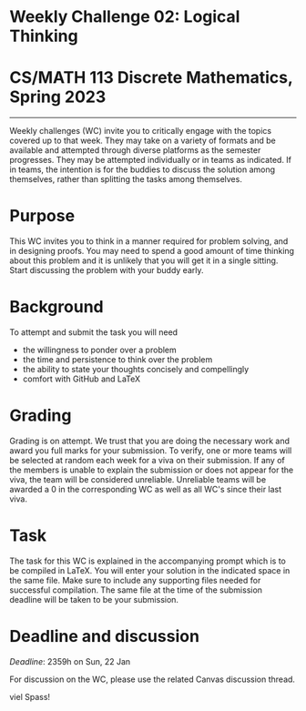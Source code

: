 # Weekly Challenge 02: Logical Thinking
# CS/MATH 113 Discrete Mathematics, Spring 2023
***

Weekly challenges (WC) invite you to critically engage with the topics covered up to that week. They may take on a variety of formats and be available and attempted through diverse platforms as the semester progresses. They may be attempted individually or in teams as indicated. If in teams, the intention is for the buddies to discuss the solution among themselves, rather than splitting the tasks among themselves.

# Purpose

This WC invites you to think in a manner required for problem solving, and in designing proofs. You may need to spend a good amount of time thinking about this problem and it is unlikely that you will get it in a single sitting. Start discussing the problem with your buddy early.

# Background

To attempt and submit the task you will need
- the willingness to ponder over a problem
- the time and persistence to think over the problem
- the ability to state your thoughts concisely and compellingly
- comfort with GitHub and LaTeX

# Grading

Grading is on attempt. We trust that you are doing the necessary work and award you full marks for your submission. To verify, one or more teams will be selected at random each week for a viva on their submission. If any of the members is unable to explain the submission or does not appear for the viva, the team will be considered unreliable. Unreliable teams will be awarded a 0 in the corresponding WC as well as all WC's since their last viva.

# Task

The task for this WC is explained in the accompanying prompt which is to be compiled in LaTeX. You will enter your solution in the indicated space in the same file. Make sure to include any supporting files needed for successful compilation. The same file at the time of the submission deadline will be taken to be your submission.

# Deadline and discussion

_Deadline_: 2359h on Sun, 22 Jan

For discussion on the WC, please use the related Canvas discussion thread.

viel Spass!
